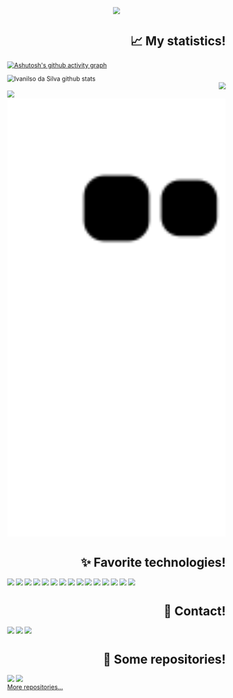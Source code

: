 <!-- Animated text -->
<div align="center">
  <img src="https://readme-typing-svg.herokuapp.com/?color=FF00FF&size=35&center=true&vCenter=true&width=300&lines=Hello,+welcome!;I'am+Ivanilso!"/>
</div>

<h1 align="right">📈 My statistics!</h1>

<!-- Graphic -->
[![Ashutosh's github activity graph](https://github-readme-activity-graph.cyclic.app/graph?username=IvanilsoDaSIlva&bg_color=0d1117&color=FFFFFF&line=FF00FF&point=8E008E&area=008B8B&title_color=FF00FF&hide_border=true)](https://github.com/ashutosh00710/github-readme-activity-graph)

<!-- Git status -->
</div>
<div align="left">
  <img width="50%" src="https://github-readme-stats.vercel.app/api?username=IvanilsoDaSIlva&show_icons=true&count_private=true&hide_border=true&title_color=FF00FF&icon_color=FF00FF&text_color=c9d1d9&bg_color=0d1117" alt="Ivanilso da Silva github stats"/> 
</div>

<!-- Linguage status -->
<div align="right">
  <img width="50%" src="https://github-readme-stats.vercel.app/api/top-langs/?username=IvanilsoDaSIlva&layout=compact&hide_border=true&title_color=FF00FF&text_color=FFFFFF&bg_color=0d1117"/>
</div>

<!-- Trophy -->
<div align="left">
  <img width="100%" src="https://github-profile-trophy.vercel.app/?username=IvanilsoDaSilva&theme=dracula&row=1&no-bg=true&column=7" />
</div>

<img width="100%" src="https://github.com/IvanilsoDaSilva/IvanilsoDaSilva/blob/output/github-contribution-grid-snake.svg"/> 


<h1 align="right">✨ Favorite technologies!</h1>
<div style="display: inline_block">
  <img width="45px" src="https://cdn.jsdelivr.net/gh/devicons/devicon/icons/git/git-plain-wordmark.svg"/> <!-- git -->
  <img width="45px" src="https://cdn.jsdelivr.net/gh/devicons/devicon/icons/java/java-original-wordmark.svg"/> <!-- java -->
  <img width="45px" src="https://cdn.jsdelivr.net/gh/devicons/devicon/icons/php/php-original.svg"/>  <!-- php -->
  <img width="45px" src="https://cdn.jsdelivr.net/gh/devicons/devicon/icons/javascript/javascript-original.svg"/> <!-- javascript -->
  <img width="45px" src="https://cdn.jsdelivr.net/gh/devicons/devicon/icons/mysql/mysql-original-wordmark.svg"/> <!-- mysql -->
  <img width="45px" src="https://cdn.jsdelivr.net/gh/devicons/devicon/icons/html5/html5-original-wordmark.svg"/> <!-- html -->
  <img width="45px" src="https://cdn.jsdelivr.net/gh/devicons/devicon/icons/css3/css3-original-wordmark.svg"/> <!-- css -->
  <img width="45px" src="https://cdn.jsdelivr.net/gh/devicons/devicon/icons/spring/spring-original-wordmark.svg"/> <!-- spring -->
  <img width="45px" src="https://cdn.jsdelivr.net/gh/devicons/devicon/icons/nodejs/nodejs-original.svg"/> <!-- nodejs -->
  <img width="45px" src="https://cdn.jsdelivr.net/gh/devicons/devicon/icons/composer/composer-original.svg"/> <!-- Compose -->
  <img width="45px" src="https://cdn.jsdelivr.net/gh/devicons/devicon/icons/tailwindcss/tailwindcss-original-wordmark.svg"/> <!-- tailwind -->
  <img width="45px" src="https://cdn.jsdelivr.net/gh/devicons/devicon/icons/bootstrap/bootstrap-original-wordmark.svg"/> <!-- bootstrap -->
  <img width="45px" src="https://cdn.jsdelivr.net/gh/devicons/devicon/icons/confluence/confluence-original-wordmark.svg"/> <!-- confluence -->
  <img width="45px" src="https://cdn.jsdelivr.net/gh/devicons/devicon/icons/jira/jira-original-wordmark.svg"/> <!-- jira -->
  <img width="45px" src="https://cdn.jsdelivr.net/gh/devicons/devicon/icons/vscode/vscode-original-wordmark.svg"/> <!-- vscode -->
</div>

<h1 align="right">💬 Contact!</h1>
<div style="display: inline_block">
  <a href="https://instagram.com/Ivanilso_dasilva" target="_blank"><img src="https://img.shields.io/badge/-Instagram-%23E4405F?style=for-the-badge&logo=instagram&logoColor=white" target="_blank"></a>
  <a href = "mailto:ivanilsodasilva300@gmail.com"><img src="https://img.shields.io/badge/-Gmail-%23333?style=for-the-badge&logo=gmail&logoColor=white" target="_blank"></a>
  <a href="https://www.linkedin.com/in/ivanilso-da-silva-concei%C3%A7%C3%A3o-filho-70502b239" target="_blank"><img src="https://img.shields.io/badge/-LinkedIn-%230077B5?style=for-the-badge&logo=linkedin&logoColor=white" target="_blank"></a> 
</div>

<h1 align="right">📘 Some repositories!</h1>

<div>
  <img width="49.5%" src="https://github-readme-stats.vercel.app/api/pin/?username=IvanilsoDaSilva&repo=iff-bsi"/>
  <img width="49.5%" src="https://github-readme-stats.vercel.app/api/pin/?username=IvanilsoDaSilva&repo=iff-ti"/>
</div>
<a href="https://github.com/IvanilsoDaSilva?tab=repositories">More repositories...</a>

